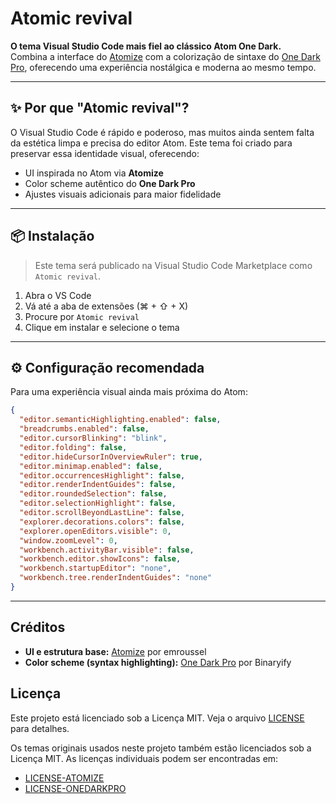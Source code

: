 # Atomic revival

**O tema Visual Studio Code mais fiel ao clássico Atom One Dark.**  
Combina a interface do [Atomize](https://github.com/emroussel/atomize) com a colorização de sintaxe do [One Dark Pro](https://github.com/Binaryify/OneDark-Pro), oferecendo uma experiência nostálgica e moderna ao mesmo tempo.

---

## ✨ Por que "Atomic revival"?

O Visual Studio Code é rápido e poderoso, mas muitos ainda sentem falta da estética limpa e precisa do editor Atom. Este tema foi criado para preservar essa identidade visual, oferecendo:

- UI inspirada no Atom via **Atomize**
- Color scheme autêntico do **One Dark Pro**
- Ajustes visuais adicionais para maior fidelidade

---

## 📦 Instalação

> Este tema será publicado na Visual Studio Code Marketplace como `Atomic revival`.

1. Abra o VS Code
2. Vá até a aba de extensões (⌘ + ⇧ + X)
3. Procure por `Atomic revival`
4. Clique em instalar e selecione o tema

---

## ⚙️ Configuração recomendada

Para uma experiência visual ainda mais próxima do Atom:

```json
{
  "editor.semanticHighlighting.enabled": false,
  "breadcrumbs.enabled": false,
  "editor.cursorBlinking": "blink",
  "editor.folding": false,
  "editor.hideCursorInOverviewRuler": true,
  "editor.minimap.enabled": false,
  "editor.occurrencesHighlight": false,
  "editor.renderIndentGuides": false,
  "editor.roundedSelection": false,
  "editor.selectionHighlight": false,
  "editor.scrollBeyondLastLine": false,
  "explorer.decorations.colors": false,
  "explorer.openEditors.visible": 0,
  "window.zoomLevel": 0,
  "workbench.activityBar.visible": false,
  "workbench.editor.showIcons": false,
  "workbench.startupEditor": "none",
  "workbench.tree.renderIndentGuides": "none"
}
```

---

## Créditos

- **UI e estrutura base:** [Atomize](https://github.com/emroussel/atomize) por emroussel
- **Color scheme (syntax highlighting):** [One Dark Pro](https://github.com/Binaryify/OneDark-Pro) por Binaryify

## Licença

Este projeto está licenciado sob a Licença MIT. Veja o arquivo [LICENSE](./LICENSE) para detalhes.

Os temas originais usados neste projeto também estão licenciados sob a Licença MIT. As licenças individuais podem ser encontradas em:

- [LICENSE-ATOMIZE](./LICENSE-ATOMIZE)
- [LICENSE-ONEDARKPRO](./LICENSE-ONEDARKPRO)
